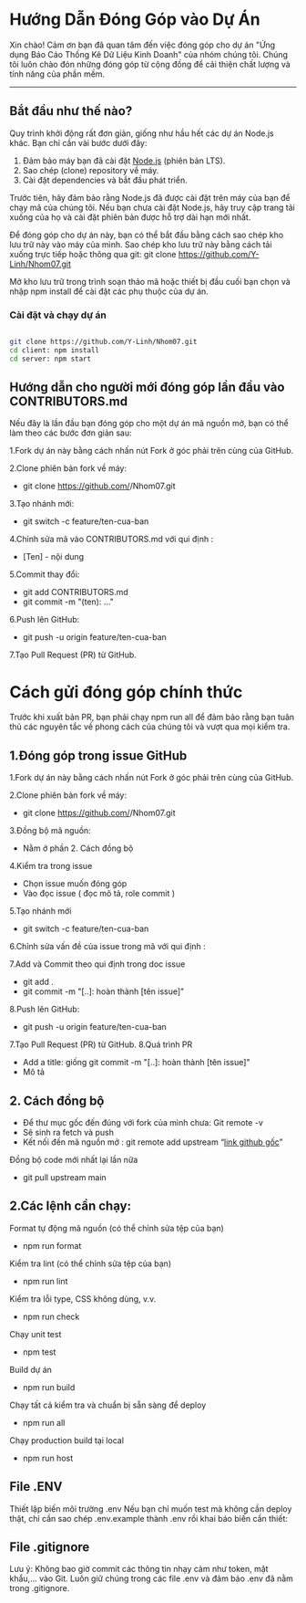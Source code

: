 # Hướng Dẫn Đóng Góp vào Dự Án

Xin chào! Cảm ơn bạn đã quan tâm đến việc đóng góp cho dự án "Ứng dụng Báo Cáo Thống Kê Dữ Liệu Kinh Doanh" của nhóm chúng tôi. 
Chúng tôi luôn chào đón những đóng góp từ cộng đồng để cải thiện chất lượng và tính năng của phần mềm.

---

## Bắt đầu như thế nào?

Quy trình khởi động rất đơn giản, giống như hầu hết các dự án Node.js khác. Bạn chỉ cần vài bước dưới đây:

1. Đảm bảo máy bạn đã cài đặt [Node.js](https://nodejs.org/en/download) (phiên bản LTS).
2. Sao chép (clone) repository về máy.
3. Cài đặt dependencies và bắt đầu phát triển.

Trước tiên, hãy đảm bảo rằng Node.js đã được cài đặt trên máy của bạn để chạy mã của chúng tôi. Nếu bạn chưa cài đặt Node.js, hãy truy cập trang tải xuống của họ và cài đặt phiên bản được hỗ trợ dài hạn mới nhất.

Để đóng góp cho dự án này, bạn có thể bắt đầu bằng cách sao chép kho lưu trữ này vào máy của mình. Sao chép kho lưu trữ này bằng cách tải xuống trực tiếp hoặc thông qua git: git clone https://github.com/Y-Linh/Nhom07.git

Mở kho lưu trữ trong trình soạn thảo mã hoặc thiết bị đầu cuối bạn chọn và nhập npm install để cài đặt các phụ thuộc của dự án. 
### Cài đặt và chạy dự án

```bash

git clone https://github.com/Y-Linh/Nhom07.git
cd client: npm install
cd server: npm start

```
## Hướng dẫn cho người mới đóng góp lần đầu vào CONTRIBUTORS.md
Nếu đây là lần đầu bạn đóng góp cho một 
dự án mã nguồn mở, bạn có thể làm 
theo các bước đơn giản sau:

1.Fork dự án này bằng cách nhấn nút Fork ở góc phải trên cùng của GitHub.

2.Clone phiên bản fork về máy:
- git clone https://github.com/<your-username>/Nhom07.git

3.Tạo nhánh mới:
- git switch -c feature/ten-cua-ban

4.Chỉnh sửa mã vào CONTRIBUTORS.md với qui định :
   - [Ten] - nội dung

5.Commit thay đổi:
- git add CONTRIBUTORS.md
- git commit -m "(ten): ..."

6.Push lên GitHub:
- git push -u origin feature/ten-cua-ban

7.Tạo Pull Request (PR) từ GitHub.


# Cách gửi đóng góp chính thức
Trước khi xuất bản PR, bạn phải chạy npm run all để 
đảm bảo rằng bạn tuân thủ các nguyên tắc về phong 
cách của chúng tôi và vượt qua mọi kiểm tra.

## 1.Đóng góp trong issue GitHub

1.Fork dự án này bằng cách nhấn nút Fork ở góc phải trên cùng của GitHub.

2.Clone phiên bản fork về máy:
- git clone https://github.com/<your-username>/Nhom07.git

3.Đồng bộ mã nguồn: 
- Nằm ở phần 2. Cách đồng bộ

4.Kiểm tra trong issue
- Chọn issue muốn đóng góp
- Vào đọc issue ( đọc mô tả, role commit )

5.Tạo nhánh mới
- git switch -c feature/ten-cua-ban

6.Chỉnh sửa vấn đề của issue trong mã với qui định :

7.Add và Commit theo qui định trong doc issue
  - git add .
  - git commit -m "[..]: hoàn thành [tên issue]"

8.Push lên GitHub:
- git push -u origin feature/ten-cua-ban

7.Tạo Pull Request (PR) từ GitHub.
8.Quá trình PR
- Add a title: giống git commit -m "[..]: hoàn thành [tên issue]"
- Mô tả
## 2. Cách đồng bộ 
- Để thư mục gốc đến đúng với fork của mình chưa: Git remote -v
- Sẽ sinh ra fetch và push
- Kết nối đến mã nguồn mở : git remote add upstream “[link github gốc](https://github.com/Y-Linh/Nhom07.git)”

Đồng bộ code mới nhất lại lần nữa
- git pull upstream main

## 2.Các lệnh cần chạy:
Format tự động mã nguồn (có thể chỉnh sửa tệp của bạn)
- npm run format

Kiểm tra lint (có thể chỉnh sửa tệp của bạn)
- npm run lint

Kiểm tra lỗi type, CSS không dùng, v.v.
- npm run check

Chạy unit test
- npm test

Build dự án
- npm run build

Chạy tất cả kiểm tra và chuẩn bị sẵn sàng để deploy
- npm run all

Chạy production build tại local
- npm run host

## File .ENV
Thiết lập biến môi trường .env
Nếu bạn chỉ muốn test mà không cần deploy thật, 
chỉ cần sao chép .env.example thành .env rồi 
khai báo biến cần thiết:

## File .gitignore
Lưu ý: Không bao giờ commit các thông tin nhạy cảm 
như token, mật khẩu,... vào Git. 
Luôn giữ chúng trong các file .env và đảm bảo .env đã nằm trong .gitignore.
